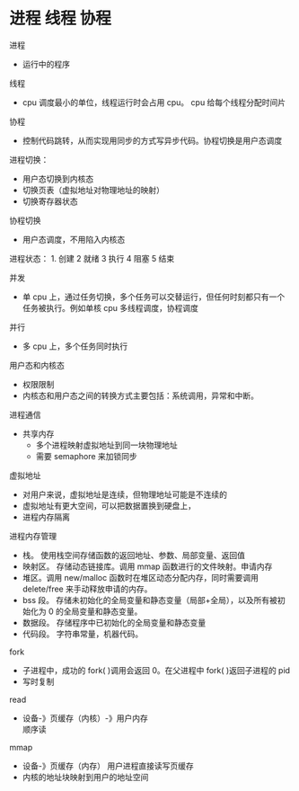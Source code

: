 # 进程 线程 协程

进程

- 运行中的程序

线程

- cpu 调度最小的单位，线程运行时会占用 cpu。 cpu 给每个线程分配时间片

协程

- 控制代码跳转，从而实现用同步的方式写异步代码。协程切换是用户态调度

进程切换：

- 用户态切换到内核态
- 切换页表（虚拟地址对物理地址的映射）
- 切换寄存器状态

协程切换

- 用户态调度，不用陷入内核态

进程状态： 1. 创建 2 就绪 3 执行 4 阻塞 5 结束

并发

- 单 cpu 上，通过任务切换，多个任务可以交替运行，但任何时刻都只有一个任务被执行。例如单核 cpu 多线程调度，协程调度

并行

- 多 cpu 上，多个任务同时执行

用户态和内核态

- 权限限制
- 内核态和用户态之间的转换方式主要包括：系统调用，异常和中断。

进程通信

- 共享内存
  - 多个进程映射虚拟地址到同一块物理地址
  - 需要 semaphore 来加锁同步

虚拟地址

- 对用户来说，虚拟地址是连续，但物理地址可能是不连续的
- 虚拟地址有更大空间，可以把数据置换到硬盘上，
- 进程内存隔离

进程内存管理

- 栈。 使用栈空间存储函数的返回地址、参数、局部变量、返回值
- 映射区。 存储动态链接库。调用 mmap 函数进行的文件映射。申请内存
- 堆区。调用 new/malloc 函数时在堆区动态分配内存，同时需要调用 delete/free 来手动释放申请的内存。
- bss 段。 存储未初始化的全局变量和静态变量（局部+全局），以及所有被初始化为 0 的全局变量和静态变量。
- 数据段。 存储程序中已初始化的全局变量和静态变量
- 代码段。 字符串常量，机器代码。

fork

- 子进程中，成功的 fork( )调用会返回 0。在父进程中 fork( )返回子进程的 pid
- 写时复制

read

- 设备-》页缓存（内核）-》用户内存  
  顺序读

mmap

- 设备-》页缓存（内存） 用户进程直接读写页缓存
- 内核的地址块映射到用户的地址空间
